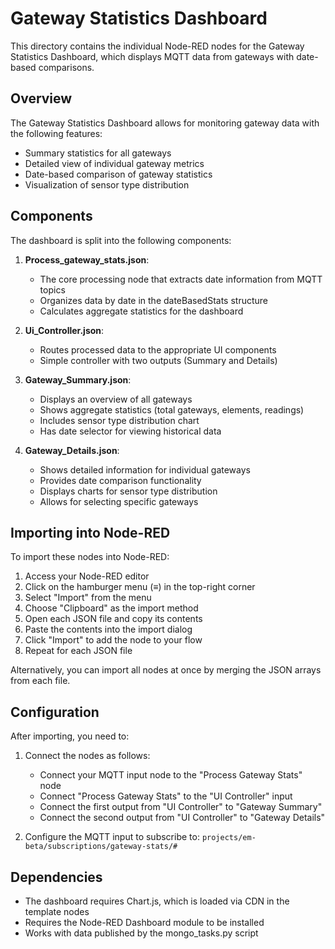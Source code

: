 # Gateway Statistics Dashboard

This directory contains the individual Node-RED nodes for the Gateway Statistics Dashboard, which displays MQTT data from gateways with date-based comparisons.

## Overview

The Gateway Statistics Dashboard allows for monitoring gateway data with the following features:
- Summary statistics for all gateways
- Detailed view of individual gateway metrics
- Date-based comparison of gateway statistics
- Visualization of sensor type distribution

## Components

The dashboard is split into the following components:

1. **Process_gateway_stats.json**: 
   - The core processing node that extracts date information from MQTT topics
   - Organizes data by date in the dateBasedStats structure
   - Calculates aggregate statistics for the dashboard

2. **Ui_Controller.json**:
   - Routes processed data to the appropriate UI components
   - Simple controller with two outputs (Summary and Details)

3. **Gateway_Summary.json**:
   - Displays an overview of all gateways
   - Shows aggregate statistics (total gateways, elements, readings)
   - Includes sensor type distribution chart
   - Has date selector for viewing historical data

4. **Gateway_Details.json**:
   - Shows detailed information for individual gateways
   - Provides date comparison functionality
   - Displays charts for sensor type distribution
   - Allows for selecting specific gateways

## Importing into Node-RED

To import these nodes into Node-RED:

1. Access your Node-RED editor
2. Click on the hamburger menu (≡) in the top-right corner
3. Select "Import" from the menu
4. Choose "Clipboard" as the import method
5. Open each JSON file and copy its contents
6. Paste the contents into the import dialog
7. Click "Import" to add the node to your flow
8. Repeat for each JSON file

Alternatively, you can import all nodes at once by merging the JSON arrays from each file.

## Configuration

After importing, you need to:

1. Connect the nodes as follows:
   - Connect your MQTT input node to the "Process Gateway Stats" node
   - Connect "Process Gateway Stats" to the "UI Controller" input
   - Connect the first output from "UI Controller" to "Gateway Summary"
   - Connect the second output from "UI Controller" to "Gateway Details"

2. Configure the MQTT input to subscribe to:
   `projects/em-beta/subscriptions/gateway-stats/#`

## Dependencies

- The dashboard requires Chart.js, which is loaded via CDN in the template nodes
- Requires the Node-RED Dashboard module to be installed
- Works with data published by the mongo_tasks.py script 
